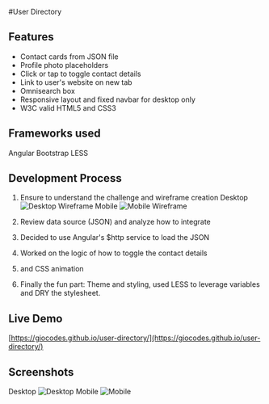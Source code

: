 #User Directory

## Features
* Contact cards from JSON file
* Profile photo placeholders
* Click or tap to toggle contact details
* Link to user's website on new tab
* Omnisearch box
* Responsive layout and fixed navbar for desktop only
* W3C valid HTML5 and CSS3

## Frameworks used
Angular
Bootstrap
LESS

## Development Process
1. Ensure to understand the challenge and wireframe creation
Desktop
![Desktop Wireframe](https://giocodes.github.io/user-directory/screenshots/wireframe-desktop.jpg "Desktop Wireframe")
Mobile
![Mobile Wireframe](https://giocodes.github.io/user-directory/screenshots/wireframe-mobile.jpg "Mobile Wireframe")

2. Review data source (JSON) and analyze how to integrate
3. Decided to use Angular's $http service to load the JSON
4. Worked on the logic of how to toggle the contact details
5. and CSS animation
6. Finally the fun part: Theme and styling, used LESS to leverage variables and DRY the stylesheet.

## Live Demo
[https://giocodes.github.io/user-directory/](https://giocodes.github.io/user-directory/)

## Screenshots
Desktop
![Desktop](https://giocodes.github.io/user-directory/screenshots/desktop.jpg "Desktop Wireframe")
Mobile
![Mobile](https://giocodes.github.io/user-directory/screenshots/mobile.jpg "Mobile")
